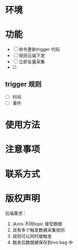 # 环境

# 功能
 - [ ] 命令更新trigger 代码
 - [ ] 规则云端下发
 - [ ] 立即全量采集
 - [ ] 
## trigger 规则
  - [ ] 时间
  - [ ] 事件
# 使用方法

# 注意事项

# 联系方式

# 版权声明

后端需求： 
1. 从ros 不同topic 接受数据 
2. 具有多个触发数据采集规则 
3. 规则可以同时被触发 
4. 触发后数据被保存到ros bag 中

